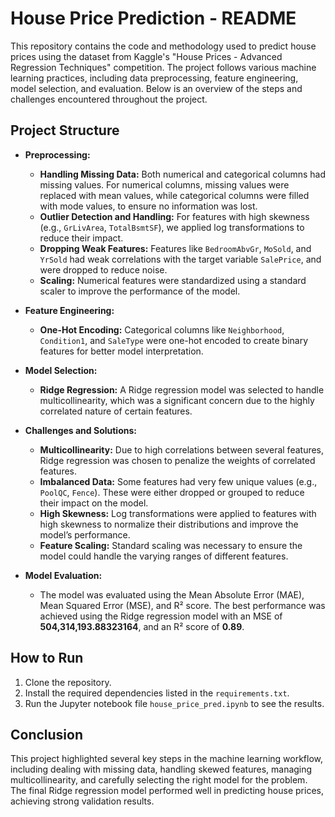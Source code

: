 # House Price Prediction - README

This repository contains the code and methodology used to predict house prices using the dataset from Kaggle's "House Prices - Advanced Regression Techniques" competition. The project follows various machine learning practices, including data preprocessing, feature engineering, model selection, and evaluation. Below is an overview of the steps and challenges encountered throughout the project.

## Project Structure

- **Preprocessing:**
  - **Handling Missing Data:** Both numerical and categorical columns had missing values. For numerical columns, missing values were replaced with mean values, while categorical columns were filled with mode values, to ensure no information was lost.
  - **Outlier Detection and Handling:** For features with high skewness (e.g., `GrLivArea`, `TotalBsmtSF`), we applied log transformations to reduce their impact.
  - **Dropping Weak Features:** Features like `BedroomAbvGr`, `MoSold`, and `YrSold` had weak correlations with the target variable `SalePrice`, and were dropped to reduce noise.
  - **Scaling:** Numerical features were standardized using a standard scaler to improve the performance of the model.

- **Feature Engineering:**
  - **One-Hot Encoding:** Categorical columns like `Neighborhood`, `Condition1`, and `SaleType` were one-hot encoded to create binary features for better model interpretation.
  
- **Model Selection:**
  - **Ridge Regression:** A Ridge regression model was selected to handle multicollinearity, which was a significant concern due to the highly correlated nature of certain features.


- **Challenges and Solutions:**
  - **Multicollinearity:** Due to high correlations between several features, Ridge regression was chosen to penalize the weights of correlated features.
  - **Imbalanced Data:** Some features had very few unique values (e.g., `PoolQC`, `Fence`). These were either dropped or grouped to reduce their impact on the model.
  - **High Skewness:** Log transformations were applied to features with high skewness to normalize their distributions and improve the model’s performance.
  - **Feature Scaling:** Standard scaling was necessary to ensure the model could handle the varying ranges of different features.
  
- **Model Evaluation:**
  - The model was evaluated using the Mean Absolute Error (MAE), Mean Squared Error (MSE), and R² score. The best performance was achieved using the Ridge regression model with an MSE of **504,314,193.88323164**, and an R² score of **0.89**.

## How to Run

1. Clone the repository.
2. Install the required dependencies listed in the `requirements.txt`.
3. Run the Jupyter notebook file `house_price_pred.ipynb` to see the results.

## Conclusion

This project highlighted several key steps in the machine learning workflow, including dealing with missing data, handling skewed features, managing multicollinearity, and carefully selecting the right model for the problem. The final Ridge regression model performed well in predicting house prices, achieving strong validation results.